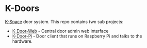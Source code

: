 # K-Doors

[K-Space](https://k-space.ee) door system. This repo contains two sub projects:

* [K-Door-Web](kdoorweb) - Central door admin web interface
* [K-Door-Pi](kdoorpi) - Door client that runs on Raspberry Pi and talks to the hardware.

